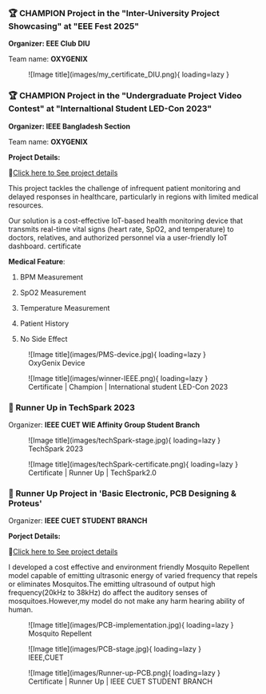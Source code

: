 
### **🏆 CHAMPION   Project in the "Inter-University Project Showcasing" at "EEE Fest 2025"**
 

**Organizer: EEE Club DIU** 

Team name: **OXYGENIX**

<figure markdown="span">
![Image title](images/my_certificate_DIU.png){ loading=lazy }
  <figcaption></figcaption>
</figure>


### **🏆 CHAMPION    Project in the "Undergraduate Project Video Contest" at "Internaltional Student LED-Con 2023"**
 

**Organizer: IEEE Bangladesh Section** 


Team name: **OXYGENIX**

**Project Details:** 

🔗[Click here to See project details](iot-based-health-monitoring.md)

This project tackles the challenge of infrequent patient monitoring and delayed responses in healthcare, particularly in regions with limited medical resources. 

Our solution is a cost-effective IoT-based health monitoring device that transmits real-time vital signs (heart rate, SpO2, and temperature) to doctors, relatives, and authorized personnel via a user-friendly IoT dashboard.
certificate

**Medical Feature**:

 1. BPM Measurement

 2. SpO2 Measurement

 3. Temperature Measurement

 4. Patient History

 5. No Side Effect 
 
 

<figure markdown="span">
![Image title](images/PMS-device.jpg){ loading=lazy }
  <figcaption>OxyGenix Device</figcaption>
</figure>

<figure markdown="span">
![Image title](images/winner-IEEE.png){ loading=lazy }
  <figcaption>Certificate | Champion | International student LED-Con 2023</figcaption>
</figure>


### **🏅 Runner Up  in TechSpark 2023**


Organizer:  **IEEE CUET WIE Affinity Group Student Branch**


<figure markdown="span">
![Image title](images/techSpark-stage.jpg){ loading=lazy }
  <figcaption>TechSpark 2023</figcaption>
</figure>

<figure markdown="span">
![Image title](images/techSpark-certificate.png){ loading=lazy }
  <figcaption>Certificate | Runner Up | TechSpark2.0</figcaption>
</figure>


### **🏅 Runner Up Project in 'Basic Electronic, PCB Designing  & Proteus'**


Organizer:  **IEEE CUET STUDENT BRANCH**


**Porject Details:**

🔗[Click here to See project details](Mosquito-repellent-ckt.md)

I developed a cost effective and environment friendly Mosquito Repellent model capable of emitting ultrasonic energy of varied frequency that repels or eliminates Mosquitos.The emitting ultrasound of output high frequency(20kHz to 38kHz) do affect the auditory senses of mosquitoes.However,my model do not make any harm hearing ability of human.

<figure markdown="span">
![Image title](images/PCB-implementation.jpg){ loading=lazy }
  <figcaption>Mosquito Repellent</figcaption>
</figure>


<figure markdown="span">
![Image title](images/PCB-stage.jpg){ loading=lazy }
  <figcaption>IEEE,CUET</figcaption>
</figure>

<figure markdown="span">
![Image title](images/Runner-up-PCB.png){ loading=lazy }
  <figcaption>Certificate | Runner Up | IEEE CUET STUDENT BRANCH</figcaption>
</figure>



